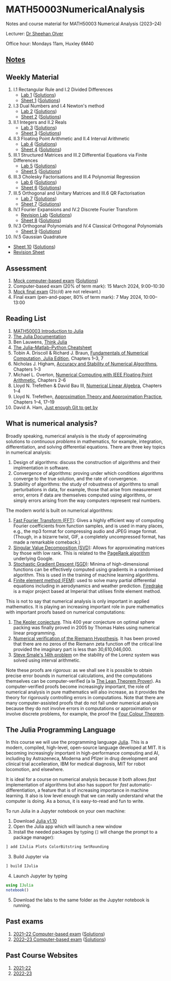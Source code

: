 # MATH50003NumericalAnalysis
Notes and course material for MATH50003 Numerical Analysis (2023–24)

Lecturer: [Dr Sheehan Olver](https://www.ma.imperial.ac.uk/~solver/)

Office hour: Mondays 11am, Huxley 6M40

## [Notes](https://github.com/Imperial-MATH50003/MATH50003NumericalAnalysis/raw/main/notes/notes.pdf)

## Weekly Material

1. I.1 Rectangular Rule and I.2 Divided Differences
   - [Lab 1](https://github.com/Imperial-MATH50003/MATH50003NumericalAnalysis/blob/main/labs/lab1.ipynb) ([Solutions](https://github.com/Imperial-MATH50003/MATH50003NumericalAnalysis/blob/main/labs/lab1s.ipynb))
   - [Sheet 1](https://github.com/Imperial-MATH50003/MATH50003NumericalAnalysis/blob/main/sheets/sheet1.pdf) ([Solutions](https://github.com/Imperial-MATH50003/MATH50003NumericalAnalysis/blob/main/sheets/sheet1s.pdf))
2. I.3 Dual Numbers and I.4 Newton's method
   - [Lab 2](https://github.com/Imperial-MATH50003/MATH50003NumericalAnalysis/blob/main/labs/lab2.ipynb) ([Solutions](https://github.com/Imperial-MATH50003/MATH50003NumericalAnalysis/blob/main/labs/lab2s.ipynb))
   - [Sheet 2](https://github.com/Imperial-MATH50003/MATH50003NumericalAnalysis/blob/main/sheets/sheet2.pdf) ([Solutions](https://github.com/Imperial-MATH50003/MATH50003NumericalAnalysis/blob/main/sheets/sheet2s.pdf))
3. II.1 Integers and II.2 Reals
   - [Lab 3](https://github.com/Imperial-MATH50003/MATH50003NumericalAnalysis/blob/main/labs/lab3.ipynb) ([Solutions](https://github.com/Imperial-MATH50003/MATH50003NumericalAnalysis/blob/main/labs/lab3s.ipynb))
   - [Sheet 3](https://github.com/Imperial-MATH50003/MATH50003NumericalAnalysis/blob/main/sheets/sheet3.pdf) ([Solutions](https://github.com/Imperial-MATH50003/MATH50003NumericalAnalysis/blob/main/sheets/sheet3s.pdf))
4. II.3 Floating Point Arithmetic and II.4 Interval Arithmetic
   - [Lab 4](https://github.com/Imperial-MATH50003/MATH50003NumericalAnalysis/blob/main/labs/lab4.ipynb) ([Solutions](https://github.com/Imperial-MATH50003/MATH50003NumericalAnalysis/blob/main/labs/lab4s.ipynb))
   - [Sheet 4](https://github.com/Imperial-MATH50003/MATH50003NumericalAnalysis/blob/main/sheets/sheet4.pdf) ([Solutions](https://github.com/Imperial-MATH50003/MATH50003NumericalAnalysis/blob/main/sheets/sheet4s.pdf))
5. III.1 Structured Matrices and III.2 Differential Equations via Finite Differences
   - [Lab 5](https://github.com/Imperial-MATH50003/MATH50003NumericalAnalysis/blob/main/labs/lab5.ipynb) ([Solutions](https://github.com/Imperial-MATH50003/MATH50003NumericalAnalysis/blob/main/labs/lab5s.ipynb))
   - [Sheet 5](https://github.com/Imperial-MATH50003/MATH50003NumericalAnalysis/blob/main/sheets/sheet5.pdf) ([Solutions](https://github.com/Imperial-MATH50003/MATH50003NumericalAnalysis/blob/main/sheets/sheet5s.pdf))
6. III.3 Cholesky Factorisations and III.4 Polynomial Regression
   - [Lab 6](https://github.com/Imperial-MATH50003/MATH50003NumericalAnalysis/blob/main/labs/lab6.ipynb) ([Solutions](https://github.com/Imperial-MATH50003/MATH50003NumericalAnalysis/blob/main/labs/lab6s.ipynb))
   - [Sheet 6](https://github.com/Imperial-MATH50003/MATH50003NumericalAnalysis/blob/main/sheets/sheet6.pdf) ([Solutions](https://github.com/Imperial-MATH50003/MATH50003NumericalAnalysis/blob/main/sheets/sheet6s.pdf))
7. III.5 Orthogonal and Unitary Matrices and III.6 QR Factorisation
   - [Lab 7](https://github.com/Imperial-MATH50003/MATH50003NumericalAnalysis/blob/main/labs/lab7.ipynb) ([Solutions](https://github.com/Imperial-MATH50003/MATH50003NumericalAnalysis/blob/main/labs/lab7s.ipynb))
   - [Sheet 7](https://github.com/Imperial-MATH50003/MATH50003NumericalAnalysis/blob/main/sheets/sheet7.pdf)  ([Solutions](https://github.com/Imperial-MATH50003/MATH50003NumericalAnalysis/blob/main/sheets/sheet7s.pdf))
8. IV.1 Fourier Expansions and IV.2 Discrete Fourier Transform
   - [Revision Lab](https://github.com/Imperial-MATH50003/MATH50003NumericalAnalysis/blob/main/labs/lab8.ipynb) ([Solutions](https://github.com/Imperial-MATH50003/MATH50003NumericalAnalysis/blob/main/labs/lab8s.ipynb))
   - [Sheet 8](https://github.com/Imperial-MATH50003/MATH50003NumericalAnalysis/blob/main/sheets/sheet8.pdf) ([Solutions](https://github.com/Imperial-MATH50003/MATH50003NumericalAnalysis/blob/main/sheets/sheet8s.pdf))
9. IV.3 Orthogonal Polynomials and IV.4 Classical Orthogonal Polynomials
   - [Sheet 9](https://github.com/Imperial-MATH50003/MATH50003NumericalAnalysis/blob/main/sheets/sheet9.pdf) ([Solutions](https://github.com/Imperial-MATH50003/MATH50003NumericalAnalysis/blob/main/sheets/sheet9s.pdf))
10. IV.5 Gaussian Quadrature
   - [Sheet 10](https://github.com/Imperial-MATH50003/MATH50003NumericalAnalysis/blob/main/sheets/sheet10.pdf) ([Solutions](https://github.com/Imperial-MATH50003/MATH50003NumericalAnalysis/blob/main/sheets/sheet10s.pdf))
   - [Revision Sheet](https://github.com/Imperial-MATH50003/MATH50003NumericalAnalysis/blob/main/sheets/sheet11.pdf)


## Assessment

1. [Mock computer-based exam](https://github.com/Imperial-MATH50003/MATH50003NumericalAnalysis/blob/main/exams/mockexam.ipynb) ([Solutions](https://github.com/Imperial-MATH50003/MATH50003NumericalAnalysis/blob/main/exams/mockexams.ipynb))
2. Computer-based exam (20% of term mark): 15 March 2024, 9:00–10:30
1. [Mock final exam](https://github.com/Imperial-MATH50003/MATH50003NumericalAnalysis/blob/main/exams/mockfinal.pdf) (2(c/d) are not relevant.)
5. Final exam (pen-and-paper, 80% of term mark): 7 May 2024, 10:00–13:00


## Reading List

1. [MATH50003 Introduction to Julia](https://github.com/Imperial-MATH50003/MATH50003NumericalAnalysis/blob/main/notes/A.Julia.ipynb)
4. [The Julia Documentation](https://docs.julialang.org)
6. Ben Lauwens, [Think Julia](https://benlauwens.github.io/ThinkJulia.jl/latest/book)
5. [The Julia–Matlab–Python Cheatsheet](https://cheatsheets.quantecon.org)
2. Tobin A. Driscoll & Richard J. Braun, [Fundamentals of Numerical Computation, Julia Edition](https://tobydriscoll.net/fnc-julia/linsys/overview.html), Chapters 1–3, 7
2. Nicholas J. Higham, [Accuracy and Stability of Numerical Algorithms](https://epubs.siam.org/doi/book/10.1137/1.9780898718027?mobileUi=0), Chapters 1–3
1. Michael L. Overton, [Numerical Computing with IEEE Floating Point Arithmetic](https://epubs.siam.org/doi/book/10.1137/1.9780898718072), Chapters 2–6
2. Lloyd N. Trefethen & David Bau III, [Numerical Linear Algebra](https://my.siam.org/Store/Product/viewproduct/?ProductId=950/&ct=c257a1956367c57b599612fbf383d0d3c674af4f9181d827444b5cdaca95b0686d6d20467a7c1e3290fb5b31c310ce74f5b2ede375934b844b1171bc734358e2), Chapters 1–4
3. Lloyd N. Trefethen, [Approximation Theory and Approximation Practice](https://people.maths.ox.ac.uk/trefethen/ATAP/ATAPfirst6chapters.pdf), Chapters 1–4, 17–19
7. David A. Ham, [Just enough Git to get by](https://object-oriented-python.github.io/a2_git.html)


## What is numerical analysis?

Broadly speaking, numerical analysis is the study of approximating
solutions to _continuous problems_ in mathematics, for example, integration, differentiation,
and solving differential equations. There are three key topics in numerical analysis:

1. Design of algorithms: discuss the construction of algorithms and their implmentation in
software.
2. Convergence of algorithms: proving under which conditions algorithms converge to the
true solution, and the rate of convergence.
3. Stability of algorithms: the study of robustness of algorithms to small perturbations in
data, for example, those that arise from measurement error, errors if data are themselves computed using
algorithms, or simply errors arising from the way computers represent real numbers.

The modern world is built on numerical algorithms:


1. [Fast Fourier Transform (FFT)](https://en.wikipedia.org/wiki/Fast_Fourier_transform): Gives a highly efficient way of computing Fourier  coefficients from function samples,
and is used in many places, e.g., the mp3 format for compressing audio and JPEG image format.
(Though, in a bizarre twist, GIF, a completely uncompressed format, has made a remarkable comeback.)
2. [Singular Value Decomposition (SVD)](https://en.wikipedia.org/wiki/Singular_value_decomposition): Allows for approximating matrices by those with low rank. This is related to the [PageRank algorithm](https://en.wikipedia.org/wiki/PageRank) underlying Google.
3. [Stochastic Gradient Descent (SGD)](https://en.wikipedia.org/wiki/Stochastic_gradient_descent): Minima of high-dimensional functions can be effectively computed using gradients
in a randomised algorithm. This is used in the training of machine learning algorithms.
4. [Finite element method (FEM)](https://en.wikipedia.org/wiki/Finite_element_method):
used to solve many partial differential equations including  in aerodynamics and
weather prediction. [Firedrake](https://firedrakeproject.org) is a major project based at
Imperial that utilises finite element method.


This is not to say that numerical analysis is only important in applied mathematics.
It is playing an increasing important role in pure mathematics with important proofs based on numerical computations:

1. [The Kepler conjecture](https://en.wikipedia.org/wiki/Kepler_conjecture). This 400 year conjecture on optimal sphere packing
was finally proved in 2005 by Thomas Hales using numerical linear programming.
2. [Numerical verification of the Riemann Hypothesis](https://en.wikipedia.org/wiki/Riemann_hypothesis#Numerical_calculations).
It has been proved that there are no zeros of the Riemann zeta function off the critical line provided the imaginary part is
less than 30,610,046,000.
3. [Steve Smale's 14th problem](https://en.wikipedia.org/wiki/Lorenz_system) on the stability of the Lorenz system was solved
using interval arithmetic.

Note these proofs are _rigorous_: as we shall see it is possible to obtain precise error bounds in numerical
calculations, and the computations themselves can be computer-verified
(a la [The Lean Theorem Prover](https://leanprover.github.io)).
As computer-verified proofs become increasingly important, the role of numerical analysis in
pure mathematics will also increase, as it provides the theory for rigorously controlling errors in
computations. Note that there are many computer-assisted proofs that do not fall under numerical analysis because
they do not involve errors in computations or approximation or involve discrete problems, for
example, the proof the [Four Colour Theorem](https://en.wikipedia.org/wiki/Four_color_theorem).

## The Julia Programming Language

In this course we will use the programming language [Julia](https://julialang.org). This is a modern, compiled, high-level,
open-source language developed at MIT. It is becoming increasingly important in high-performance computing and
AI, including by Astrazeneca, Moderna and Pfizer in drug development and clinical trial accelleration, IBM for medical diagnosis, MIT for robot
locomotion, and elsewhere.

It is ideal for a course on numerical analysis because it both allows
_fast_ implementation of algorithms but also has support for _fast_ automatic-differentiation, a feature
that is of increasing importance in machine learning. It also is low level enough that we can
really understand what the computer is doing. As a bonus, it is easy-to-read and fun to write.

To run Julia in a Jupyter notebook on your own machine:

1. Download [Julia v1.10](https://julialang.org/downloads/)
2. Open the Julia app which will launch a new window
3. Install the needed packages by typing (`]` will change the prompt to a package manager):
```julia
] add IJulia Plots ColorBitstring SetRounding
```
3. Build Jupyter via
```julia
] build IJulia
```
4. Launch Jupyter by typing
```julia
using IJulia
notebook()
```
5. Download the labs to the same folder as the Jupyter notebook is running.

## Past exams


1. [2021–22 Computer-based exam](https://github.com/Imperial-MATH50003/MATH50003NumericalAnalysis/blob/main/exams/computerexam2122.ipynb) ([Solutions](https://github.com/Imperial-MATH50003/MATH50003NumericalAnalysis/blob/main/exams/computerexam2122s.ipynb))
2. [2022–23 Computer-based exam](https://github.com/Imperial-MATH50003/MATH50003NumericalAnalysis/blob/main/exams/computerexam2223.ipynb) ([Solutions](https://github.com/Imperial-MATH50003/MATH50003NumericalAnalysis/blob/main/exams/computerexam2223s.ipynb))

## Past Course Websites

1. [2021-22](https://github.com/Imperial-MATH50003/MATH50003NumericalAnalysis2021-22)
2. [2022-23](https://github.com/Imperial-MATH50003/MATH50003NumericalAnalysis2022-23)

